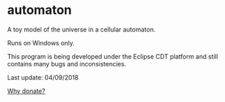 # automaton
A toy model of the universe in a cellular automaton.

Runs on Windows only.

This program is being developed under the Eclipse CDT platform and still contains many bugs and inconsistencies.

Last update: 04/09/2018


[Why donate?](https://rawgit.com/automaton3d/automaton/master/donate.html)
